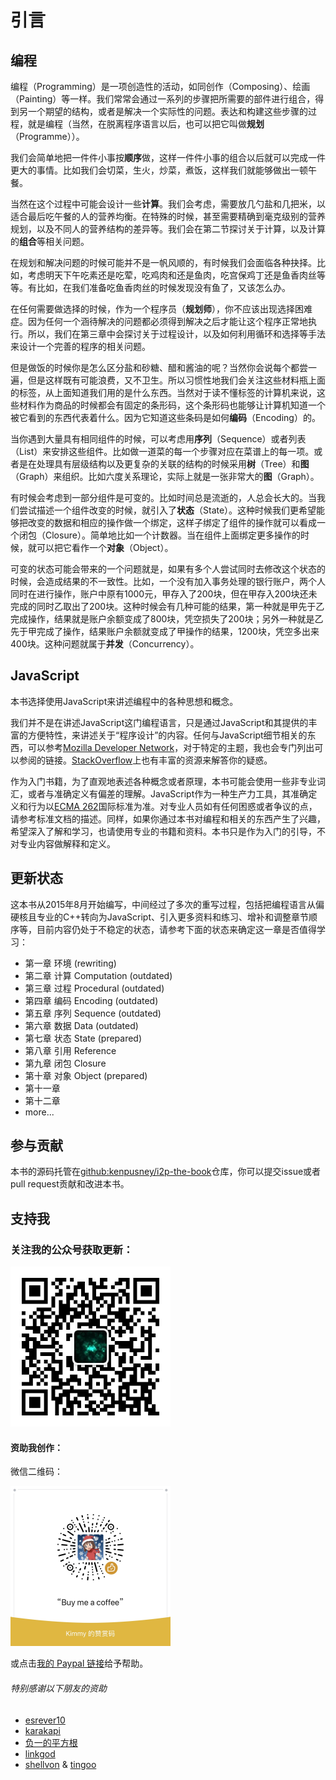 # 引言
<!-- 
## 劝学

为什么需要学习编程？

可能你会看到现在连小学生都在学习类似技能了；各种培训班也应运而生，收割着一茬一茬的家长们；当然也有针对职场人员的所谓变成培训班，也在撩动一些人的心。就好像有了这样一个技术就有了万能钥匙一样，能把大部分繁杂的事务给自动化了。

但可能并不如你说想。学生们学习要么去做一些不相干的东西，要么是去刷题做竞赛；职场人员则用九块九买来了让自己偶然间不会那么焦虑的东西，没多久又继续焦虑了。

任何一件事情当你带着功利性去了解它的时候，就容易陷入圈套。编程也是这样一个情况。编程对于程序员来说都是一门赖以生存的专业技能，想要学习并利用起来他，没有任何捷径。而对于非专业人员，更多的是能通过了解和接触编程，带来一种更新的看待问题的视角；能从程序的思维去分析一些日常使用的工具其原理并针对性地解决部分问题；能通过组合一些工具来完成一些简单并且重复的任务。如果你还渴求更多，那真的不可能了。还不如等到奇点临近的那一天让强人工智能替代人类。

在那一天到来之前，如果你还想多了解一点好玩的东西，也可以继续看下去，学习些编程的技巧。 
-->
## 编程

编程（Programming）是一项创造性的活动，如同创作（Composing）、绘画（Painting）等一样。我们常常会通过一系列的步骤把所需要的部件进行组合，得到另一个期望的结构，或者是解决一个实际性的问题。表达和构建这些步骤的过程，就是编程（当然，在脱离程序语言以后，也可以把它叫做**规划**（Programme））。

我们会简单地把一件件小事按**顺序**做，这样一件件小事的组合以后就可以完成一件更大的事情。比如我们会切菜，生火，炒菜，煮饭，这样我们就能够做出一顿午餐。

当然在这个过程中可能会设计一些**计算**。我们会考虑，需要放几勺盐和几把米，以适合最后吃午餐的人的营养均衡。在特殊的时候，甚至需要精确到毫克级别的营养规划，以及不同人的营养结构的差异等。我们会在第二节探讨关于计算，以及计算的**组合**等相关问题。

在规划和解决问题的时候可能并不是一帆风顺的，有时候我们会面临各种抉择。比如，考虑明天下午吃素还是吃荤，吃鸡肉和还是鱼肉，吃宫保鸡丁还是鱼香肉丝等等。有比如，在我们准备吃鱼香肉丝的时候发现没有鱼了，又该怎么办。

在任何需要做选择的时候，作为一个程序员（**规划师**），你不应该出现选择困难症。因为任何一个涵待解决的问题都必须得到解决之后才能让这个程序正常地执行。所以，我们在第三章中会探讨关于过程设计，以及如何利用循环和选择等手法来设计一个完善的程序的相关问题。

但是做饭的时候你是怎么区分盐和砂糖、醋和酱油的呢？当然你会说每个都尝一遍，但是这样既有可能浪费，又不卫生。所以习惯性地我们会关注这些材料瓶上面的标签，从上面知道我们用的是什么东西。当然对于读不懂标签的计算机来说，这些材料作为商品的时候都会有固定的条形码，这个条形码也能够让计算机知道一个被它看到的东西代表着什么。因为它知道这些条码是如何**编码**（Encoding）的。

当你遇到大量具有相同组件的时候，可以考虑用**序列**（Sequence）或者列表（List）来安排这些组件。比如做一道菜的每一个步骤对应在菜谱上的每一项。或者是在处理具有层级结构以及更复杂的关联的结构的时候采用**树**（Tree）和**图**（Graph）来组织。比如六度关系理论，实际上就是一张非常大的**图**（Graph）。

有时候会考虑到一部分组件是可变的。比如时间总是流逝的，人总会长大的。当我们尝试描述一个组件改变的时候，就引入了**状态**（State）。这种时候我们更希望能够把改变的数据和相应的操作做一个绑定，这样子绑定了组件的操作就可以看成一个闭包（Closure）。简单地比如一个计数器。当在组件上面绑定更多操作的时候，就可以把它看作一个**对象**（Object）。

可变的状态可能会带来的一个问题就是，如果有多个人尝试同时去修改这个状态的时候，会造成结果的不一致性。比如，一个没有加入事务处理的银行账户，两个人同时在进行操作，账户中原有1000元，甲存入了200块，但在甲存入200块还未完成的同时乙取出了200块。这种时候会有几种可能的结果，第一种就是甲先于乙完成操作，结果就是账户余额变成了800块，凭空损失了200块；另外一种就是乙先于甲完成了操作，结果账户余额就变成了甲操作的结果，1200块，凭空多出来400块。这种问题就属于**并发**（Concurrency）。

## JavaScript

本书选择使用JavaScript来讲述编程中的各种思想和概念。

我们并不是在讲述JavaScript这门编程语言，只是通过JavaScript和其提供的丰富的方便特性，来讲述关于“程序设计”的内容。任何与JavaScript细节相关的东西，可以参考[Mozilla Developer Network](https://developer.mozilla.org/zh-CN/docs/Web/JavaScript)，对于特定的主题，我也会专门列出可以参阅的链接。[StackOverflow](http://stackoverflow.com/questions/tagged/javascript)上也有丰富的资源来解答你的疑惑。

作为入门书籍，为了直观地表述各种概念或者原理，本书可能会使用一些非专业词汇，或者与准确定义有偏差的理解。JavaScript作为一种生产力工具，其准确定义和行为以[ECMA 262](https://tc39.es/ecma262/)国际标准为准。对专业人员如有任何困惑或者争议的点，请参考标准文档的描述。同样，如果你通过本书对编程和相关的东西产生了兴趣，希望深入了解和学习，也请使用专业的书籍和资料。本书只是作为入门的引导，不对专业内容做解释和定义。

## 更新状态

这本书从2015年8月开始编写，中间经过了多次的重写过程，包括把编程语言从偏硬核且专业的C++转向为JavaScript、引入更多资料和练习、增补和调整章节顺序等，目前内容仍处于不稳定的状态，请参考下面的状态来确定这一章是否值得学习：

* 第一章 环境 \(rewriting\)
* 第二章 计算 Computation \(outdated\)
* 第三章 过程 Procedural \(outdated\)
* 第四章 编码 Encoding \(outdated\)
* 第五章 序列 Sequence \(outdated\)
* 第六章 数据 Data \(outdated\)
* 第七章 状态 State \(prepared\)
* 第八章 引用 Reference
* 第九章 闭包 Closure
* 第十章 对象 Object \(prepared\)
* 第十一章
* 第十二章
* more...

## 参与贡献

本书的源码托管在[github:kenpusney/i2p-the-book](https://github.com/kenpusney/i2p-the-book)仓库，你可以提交issue或者pull request贡献和改进本书。

## 支持我

### 关注我的公众号获取更新：

<img alt="微信公众号" src="./res/images/wechat-mp-qrcode.jpg" width="256"/>

#### 资助我创作：

微信二维码：

<img alt="Buy me a coffee" src="./res/images/wechat-pay-qrcode.jpg" width="256"/>


或点击[我的 Paypal 链接](http://paypal.me/kenpusney)给予帮助。

###### 特别感谢以下朋友的资助

  - [esrever10](https://github.com/esrever10)
  - [karakapi](https://github.com/karakapi)
  - [负一的平方根](http://sqrt-1.me)
  - [linkgod](http://www.linkgod.net)
  - [shellvon](https://github.com/shellvon) & [tingoo](https://github.com/tingoo)

